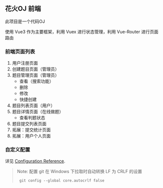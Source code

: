 ## 花火OJ 前端

此项目是一个代码OJ

使用 Vue3 作为主要框架，利用 Vuex 进行状态管理，利用 Vue-Router 进行页面路由

### 前端页面列表

1. 用户注册页面
2. 创建题目页面（管理员）
3. 题目管理页面（管理员）
    - 查看（搜索功能）
    - 删除
    - 修改
    - 快捷创建
4. 题目列表页面（用户）
5. 题目详情页面（在线做题）
    - 查看判题状态
6. 题目提交列表页面
7. 拓展：提交统计页面
8. 拓展：用户个人页面

### 自定义配置

详见 [Configuration Reference](https://cli.vuejs.org/config/).

> Note: 配置 git 在 Windows 下拉取时自动转换 LF 为 CRLF 的设置
> ```shell
>  git config --global core.autocrlf false
> ```

